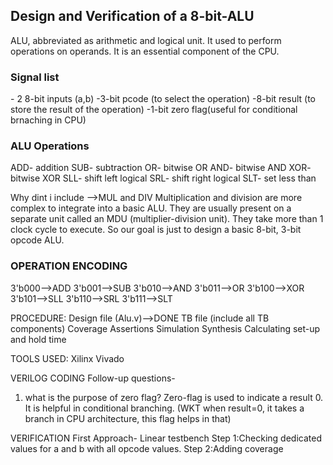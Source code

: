 <h2> Design and Verification of a 8-bit-ALU </h2>

ALU, abbreviated as arithmetic and logical unit. It used to perform operations on operands. 
It is an essential component of the CPU. 

<h3>Signal list</h3>
- 2 8-bit inputs (a,b)
-3-bit pcode (to select the operation)
-8-bit result (to store the result of the operation)
-1-bit zero flag(useful for conditional brnaching in CPU)

<h3>ALU Operations</h3>
ADD- addition
SUB- subtraction
OR- bitwise OR
AND- bitwise AND
XOR- bitwise XOR
SLL- shift left logical
SRL- shift right logical
SLT- set less than

Why dint i include -->MUL and DIV
Multiplication and division are more complex to integrate into a basic ALU. They are usually present on a separate unit called an MDU (multiplier-division unit). They take more than 1 clock cycle to execute. So our goal is just to design a basic 8-bit, 3-bit opcode ALU. 

<h3>OPERATION ENCODING</h3> 
3'b000-->ADD
3'b001-->SUB
3'b010-->AND
3'b011-->OR
3'b100-->XOR
3'b101-->SLL
3'b110-->SRL
3'b111-->SLT

PROCEDURE:
Design file (Alu.v)-->DONE
TB file (include all TB components)
Coverage 
Assertions 
Simulation 
Synthesis 
Calculating set-up and hold time

TOOLS USED: Xilinx Vivado

VERILOG CODING
Follow-up questions-
1. what is the purpose of zero flag?
Zero-flag is used to indicate a result 0. It is helpful in conditional branching. (WKT when result=0, it takes a branch in CPU architecture, this flag helps in that)

VERIFICATION 
First Approach- Linear testbench
Step 1:Checking dedicated values for a and b with all opcode values. 
Step 2:Adding coverage
